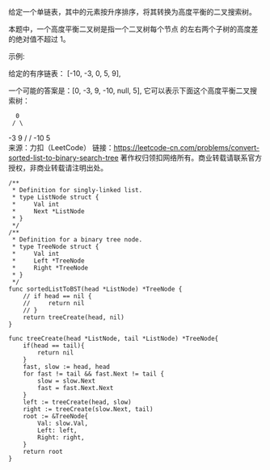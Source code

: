 给定一个单链表，其中的元素按升序排序，将其转换为高度平衡的二叉搜索树。

本题中，一个高度平衡二叉树是指一个二叉树每个节点 的左右两个子树的高度差的绝对值不超过 1。

示例:

给定的有序链表： [-10, -3, 0, 5, 9],

一个可能的答案是：[0, -3, 9, -10, null, 5], 它可以表示下面这个高度平衡二叉搜索树：

      0
     / \
   -3   9
   /   /
 -10  5   
来源：力扣（LeetCode）
链接：https://leetcode-cn.com/problems/convert-sorted-list-to-binary-search-tree
著作权归领扣网络所有。商业转载请联系官方授权，非商业转载请注明出处。

```golang
/**
 * Definition for singly-linked list.
 * type ListNode struct {
 *     Val int
 *     Next *ListNode
 * }
 */
/**
 * Definition for a binary tree node.
 * type TreeNode struct {
 *     Val int
 *     Left *TreeNode
 *     Right *TreeNode
 * }
 */
func sortedListToBST(head *ListNode) *TreeNode {
    // if head == nil {
    //     return nil
    // }
    return treeCreate(head, nil)
}

func treeCreate(head *ListNode, tail *ListNode) *TreeNode{
    if(head == tail){
        return nil
    }
    fast, slow := head, head
    for fast != tail && fast.Next != tail {
		slow = slow.Next
		fast = fast.Next.Next
	}
    left := treeCreate(head, slow)
    right := treeCreate(slow.Next, tail)
    root := &TreeNode{
        Val: slow.Val,
        Left: left,
        Right: right,
    }
    return root
}
```